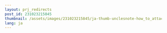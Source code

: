 ```yaml
---
layout: prj_redirects
post_id: 231023215845
thumbnail: /assets/images/231023215845/ja-thumb-unclesnote-how_to_attach_and_use_a_new_disk_image_for_the_ubuntu_20.04_vm_in_oracle_vm_virtualbox.png
lang: ja
---
```

